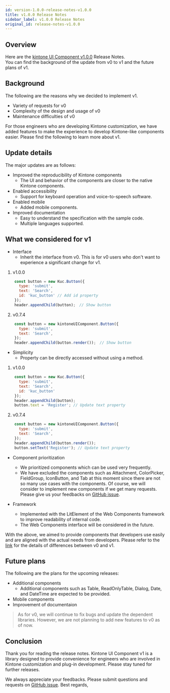 ```yaml
---
id: version-1.0.0-release-notes-v1.0.0
title: v1.0.0 Release Notes
sidebar_label: v1.0.0 Release Notes
original_id: release-notes-v1.0.0
---
```


## Overview

Here are the [kintone UI Component v1.0.0](https://github.com/kintone-labs/kintone-ui-component/releases/tag/v1.0.0) Release Notes.  
You can find the background of the update from v0 to v1 and the future plans of v1.

## Background

The following are the reasons why we decided to implement v1.
- Variety of requests for v0
- Complexity of the design and usage of v0
- Maintenance difficulties of v0

For those engineers who are developing Kintone customization, we have added features to make the experience to develop Kintone-like components easier. Please find the following to learn more about v1.

## Update details

The major updates are as follows:

- Improved the reproducibility of Kintone components
  - The UI and behavior of the components are closer to the native Kintone components.
- Enabled accessibility
  - Support for keyboard operation and voice-to-speech software.
- Enabled mobile
  - Added mobile components.
- Improved documentation
  - Easy to understand the specification with the sample code.
  - Multiple languages supported.

## What we considered for v1

- Interface
  - Inherit the interface from v0. This is for v0 users who don't want to experience a significant change for v1.

1. v1.0.0
```JavaScript
    const button = new Kuc.Button({
      type: 'submit',
      text: 'Search',
      id: 'kuc_button' // Add id property
    });
    header.appendChild(button);　// Show button
```
2. v0.7.4
```JavaScript
    const button = new kintoneUIComponent.Button({
      type: 'submit',
      text: 'Search',
    });
    header.appendChild(button.render());　// Show button
```

- Simplicity
  - Property can be directly accessed without using a method.

1. v1.0.0
```JavaScript
    const button = new Kuc.Button({
      type: 'submit',
      text: 'Search',
      id: 'kuc_button'
    });
    header.appendChild(button);
    button.text = 'Register'; // Update text property
```
2. v0.7.4
```JavaScript
    const button = new kintoneUIComponent.Button({
      type: 'submit',
      text: 'Search',
    });
    header.appendChild(button.render());
    button.setText('Register'); // Update text property
```


- Component prioritization
  - We prioritized components which can be used very frequently.
  - We have excluded the components such as Attachment, ColorPicker, FieldGroup, IconButton, and Tab at this moment since there are not so many use cases with the components. Of course, we will consider to implement new components if we get many requests. Please give us your feedbacks on [GitHub issue](https://github.com/kintone-labs/kintone-ui-component/issues/new/choose).

- Framework
  - Implemented with the LitElement of the Web Components framework to improve readability of internal code.
  - The Web Components interface will be considered in the future.

With the above, we aimed to provide components that developers use easily and are aligned with the actual needs from developers.
Please refer to the [link](../guides/comparison-v0-v1.md) for the details of differences between v0 and v1.

## Future plans

The following are the plans for the upcoming releases:

- Additional components
  - Additional components such as Table, ReadOnlyTable, Dialog, Date, and DateTime are expected to be provided.
- Mobile components
- Improvement of documentaion

> As for v0, we will continue to fix bugs and update the dependent libraries. However, we are not planning to add new features to v0 as of now.

## Conclusion

Thank you for reading the release notes.
Kintone UI Component v1 is a library designed to provide convenience for engineers who are involved in Kintone customization and plug-in development.
Please stay tuned for further releases.

We always appreciate your feedbacks. Please submit questions and requests on [GitHub issue](https://github.com/kintone-labs/kintone-ui-component/issues/new/choose).
Best regards,
